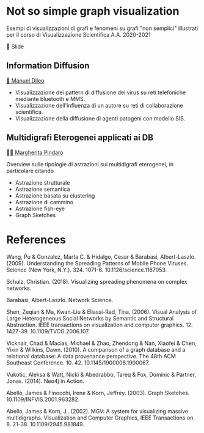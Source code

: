 # Not so simple graph visualization
Esempi di visualizzazioni di grafi e fenomeni su grafi "non semplici" illustrati per il corso di Visualizzazione Scientifica A.A. 2020-2021

📑 Slide
## Information Diffusion
[🧔 Manuel Dileo](https://github.com/manuel-dileo)
- Visualizzazione dei pattern di diffusione dei virus su reti telefoniche mediante bluetooth e MMS.
- Visualizzazione dell'influenza di un autore su reti di collaborazione scientifica.
- Visualizzazione della diffusione di agenti patogeni con modello SIS.

## Multidigrafi Eterogenei applicati ai DB
[🤷‍♀️ Margherita Pindaro](https://github.com/mpindaro)

Overview sulle tipologie di astrazioni  sui multidigrafi eterogenei, in particolare citando
- Astrazione strutturale
- Astrazione semantica
- Astrazione basata su clustering
- Astrazione di cammino
- Astrazione fish-eye
- Graph Sketches

# References
Wang, Pu & Gonzalez, Marta C. & Hidalgo, Cesar & Barabasi, Albert-Laszlo. (2009). Understanding the Spreading Patterns of Mobile Phone Viruses. Science (New York, N.Y.). 324. 1071-6. 10.1126/science.1167053. 


Schulz, Christian. (2018). Visualizing spreading phenomena on complex networks. 


Barabasi, Albert-Laszlo. Network Science.

Shen, Zeqian & Ma, Kwan-Liu & Eliassi-Rad, Tina. (2006). Visual Analysis of Large Heterogeneous Social Networks by Semantic and Structural Abstraction. IEEE transactions on visualization and computer graphics. 12. 1427-39. 10.1109/TVCG.2006.107. 

Vicknair, Chad & Macias, Michael & Zhao, Zhendong & Nan, Xiaofei & Chen, Yixin & Wilkins, Dawn. (2010). A comparison of a graph database and a relational database: A data provenance perspective. The 48th ACM Southeast Conference. 10. 42. 10.1145/1900008.1900067.

Vukotic, Aleksa & Watt, Nicki & Abedrabbo, Tareq & Fox, Dominic & Partner, Jonas. (2014). Neo4j in Action. 

Abello, James & Finocchi, Irene & Korn, Jeffrey. (2003). Graph Sketches. 10.1109/INFVIS.2001.963282. 

Abello, James & Korn, J.. (2002). MGV: A system for visualizing massive multidigraphs. Visualization and Computer Graphics, IEEE Transactions on. 8. 21-38. 10.1109/2945.981849. 






